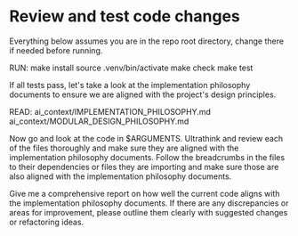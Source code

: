 # Review and test code changes

Everything below assumes you are in the repo root directory, change there if needed before running.

RUN:
make install
source .venv/bin/activate
make check
make test

If all tests pass, let's take a look at the implementation philosophy documents to ensure we are aligned with the project's design principles.

READ:
ai_context/IMPLEMENTATION_PHILOSOPHY.md
ai_context/MODULAR_DESIGN_PHILOSOPHY.md

Now go and look at the code in $ARGUMENTS. Ultrathink and review each of the files thoroughly and make sure they are aligned with the implementation philosophy documents. Follow the breadcrumbs in the files to their dependencies or files they are importing and make sure those are also aligned with the implementation philosophy documents.

Give me a comprehensive report on how well the current code aligns with the implementation philosophy documents. If there are any discrepancies or areas for improvement, please outline them clearly with suggested changes or refactoring ideas.

